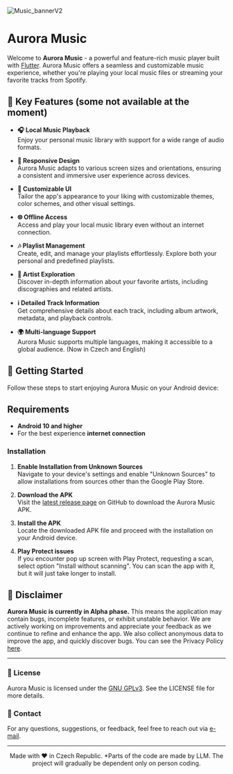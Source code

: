 ![Music_bannerV2](https://github.com/user-attachments/assets/03b7a711-3f59-4161-ae08-33bc6a5444f6)

# Aurora Music

Welcome to **Aurora Music** - a powerful and feature-rich music player built with [Flutter](https://flutter.dev/). Aurora Music offers a seamless and customizable music experience, whether you're playing your local music files or streaming your favorite tracks from Spotify.

## 🎵 Key Features (some not available at the moment)

- **🎧 Local Music Playback**  
  Enjoy your personal music library with support for a wide range of audio formats.

- **📱 Responsive Design**  
  Aurora Music adapts to various screen sizes and orientations, ensuring a consistent and immersive user experience across devices.

- **🎨 Customizable UI**  
  Tailor the app's appearance to your liking with customizable themes, color schemes, and other visual settings.

- **🌐 Offline Access**  
  Access and play your local music library even without an internet connection.

- **🎶 Playlist Management**  
  Create, edit, and manage your playlists effortlessly. Explore both your personal and predefined playlists.

- **🎤 Artist Exploration**  
  Discover in-depth information about your favorite artists, including discographies and related artists.

- **ℹ️ Detailed Track Information**  
  Get comprehensive details about each track, including album artwork, metadata, and playback controls.

- **🌍 Multi-language Support**  
  Aurora Music supports multiple languages, making it accessible to a global audience. (Now in Czech and English)

## 🚀 Getting Started

Follow these steps to start enjoying Aurora Music on your Android device:


## Requirements

- **Android 10 and higher**
- For the best experience **internet connection**

### Installation

1. **Enable Installation from Unknown Sources**  
   Navigate to your device's settings and enable "Unknown Sources" to allow installations from sources other than the Google Play Store.

2. **Download the APK**  
   Visit the [latest release page](https://github.com/D4v31x/Aurora-Music/releases/latest) on GitHub to download the Aurora Music APK.

3. **Install the APK**  
   Locate the downloaded APK file and proceed with the installation on your Android device.

4. **Play Protect issues**  
   If you encounter pop up screen with Play Protect, requesting a scan, select option "Install without scanning". You can scan the app with it, but it will just take longer to install.


## 📢 Disclaimer

**Aurora Music is currently in Alpha phase.** This means the application may contain bugs, incomplete features, or exhibit unstable behavior. We are actively working on improvements and appreciate your feedback as we continue to refine and enhance the app. We also collect anonymous data to improve the app, and quickly discover bugs. You can see the Privacy Policy [here](https://d4v31x.github.io/Aurora_WEB/terms.html).

---

### 📝 License

Aurora Music is licensed under the [GNU GPLv3](LICENSE). See the LICENSE file for more details.

### 📧 Contact

For any questions, suggestions, or feedback, feel free to reach out via [e-mail](mailto:info.aurorasoftware@protonmail.com).

---

<p align="center">
  Made with ❤️ in Czech Republic.  
  *Parts of the code are made by LLM. The project will gradually be dependent only on person coding.
</p>
